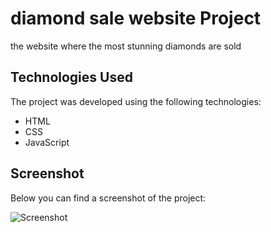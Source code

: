 # diamond sale website Project

the website where the most stunning diamonds are sold

## Technologies Used

The project was developed using the following technologies:

- HTML
- CSS
- JavaScript

## Screenshot

Below you can find a screenshot of the project:

![Screenshot](Ekran.gif)

